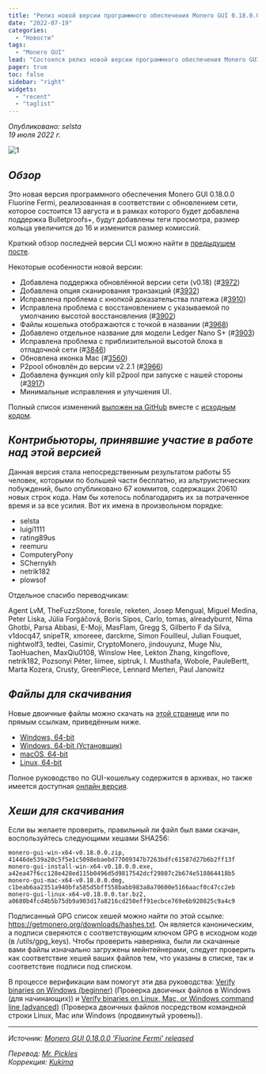 ```yaml
---
title: "Релиз новой версии программного обеспечения Monero GUI 0.18.0.0 Fluorine Fermi"
date: "2022-07-19"
categories:
  - "Новости"
tags:
  - "Monero GUI"
lead: "Состоялся релиз новой версии программного обеспечения Monero GUI 0.18.0.0 Fluorine Fermi"
pager: true
toc: false
sidebar: "right"
widgets:
  - "recent"
  - "taglist"
---
```


_Опубликовано: selsta_  
_19 июля 2022 г._

![1](/img/post/2022-07-19-monero-0.18.0.0-released/01.png)  

## _Обзор_

Это новая версия программного обеспечения Monero GUI 0.18.0.0 Fluorine Fermi, реализованная в соответствии с обновлением сети, которое состоится 13 августа и в рамках которого будет добавлена поддержка Bulletproofs+, будут добавлены теги просмотра, размер кольца увеличится до 16 и изменится размер комиссий.

Краткий обзор последней версии CLI можно найти в [предыдущем посте](https://www.getmonero.org/2022/07/19/monero-0.18.0.0-released.html).

Некоторые особенности новой версии:
- Добавлена поддержка обновлённой версии сети (v0.18) (#[3972](https://github.com/monero-project/monero-gui/pull/3972))
- Добавлена опция сканирования транзакций (#[3932](https://github.com/monero-project/monero-gui/pull/3932))
- Исправлена проблема с кнопкой доказательства платежа (#[3910](https://github.com/monero-project/monero-gui/pull/3910))
- Исправлена проблема с восстановлением с указываемой по умолчанию высотой восстановления (#[3902](https://github.com/monero-project/monero-gui/pull/3902))
- Файлы кошелька отображаются с точкой в названии (#[3968](https://github.com/monero-project/monero-gui/pull/3968))
- Добавлено отдельное название для модели Ledger Nano S+ (#[3903](https://github.com/monero-project/monero-gui/pull/3903))
- Исправлена проблема с приблизительной высотой блока в отладочной сети (#[3846](https://github.com/monero-project/monero-gui/pull/3846))
- Обновлена иконка Mac (#[3560](https://github.com/monero-project/monero-gui/pull/3560))
- P2pool обновлён до версии v2.2.1 (#[3966](https://github.com/monero-project/monero-gui/pull/3966))
- Добавлена функция only kill p2pool при запуске с нашей стороны (#[3917](https://github.com/monero-project/monero-gui/pull/3917))
- Минимальные исправления и улучшения UI.

Полный список изменений [выложен на GitHub](https://github.com/monero-project/monero-gui/compare/v0.17.3.2...v0.18.0.0) вместе с [исходным кодом](https://github.com/monero-project/monero-gui/tree/v0.18.0.0).

## _Контрибьюторы, принявшие участие в работе над этой версией_

Данная версия стала непосредственным результатом работы 55 человек, которыми по большей части бесплатно, из альтруистических побуждений, было опубликовано 67 коммитов, содержащих 20610 новых строк кода. Нам бы хотелось поблагодарить их за потраченное время и за все усилия. Вот их имена в произвольном порядке:

- selsta
- luigi1111
- rating89us
- reemuru
- ComputeryPony
- SChernykh
- netrik182
- plowsof

Отдельное спасибо переводчикам:  

Agent LvM, TheFuzzStone, foresle, reketen, Josep Mengual, Miguel Medina, Peter Liska, Júlia Forgáčová, Boris Sipos, Carlo, tomas, alreadyburnt, Nima Ghotbi, Parsa Abbasi, E-Moji, MasFlam, Gregg S, Gilberto F da Silva, v1docq47, snipeTR, xmoreee, darckme, Simon Fouilleul, Julian Fouquet, nightwolf3, tedtei, Casimir, CryptoMonero, jindouyunz, Muge Niu, TaoHuachen, MaxQiu0108, Winslow Hee, Lekton Zhang, kingoflove, netrik182, Pozsonyi Péter, liimee, siptruk, I. Musthafa, Wobole, PauleBertt, Marta Kozera, Crusty, GreenPiece, Lennard Merten, Paul Janowitz

## _Файлы для скачивания_

Новые двоичные файлы можно скачать на [этой странице](https://www.getmonero.org/downloads/) или по прямым ссылкам, приведённым ниже.

- [Windows, 64-bit](https://downloads.getmonero.org/gui/monero-gui-win-x64-v0.18.0.0.zip)
- [Windows, 64-bit (Установщик)](https://downloads.getmonero.org/gui/monero-gui-install-win-x64-v0.18.0.0.exe)
- [macOS, 64-bit](https://downloads.getmonero.org/gui/monero-gui-mac-x64-v0.18.0.0.dmg)
- [Linux, 64-bit](https://downloads.getmonero.org/gui/monero-gui-linux-x64-v0.18.0.0.tar.bz2)

Полное руководство по GUI-кошельку содержится в архивах, но также имеется доступная [онлайн версия](https://github.com/monero-ecosystem/monero-GUI-guide/blob/master/monero-GUI-guide.md).

## _Хеши для скачивания_

Если вы желаете проверить, правильный ли файл был вами скачан, воспользуйтесь следующими хешами SHA256:

```
monero-gui-win-x64-v0.18.0.0.zip, 41446de539a20c5f5e1c5098ebaebd77009347b7263bdfc61587d27b6b2ff13f
monero-gui-install-win-x64-v0.18.0.0.exe, a42ea47f6cc128e428ed115b0496d5d9817542dcf29807c2b674e518864418b5
monero-gui-mac-x64-v0.18.0.0.dmg, c1beab6aa2351a940bfa585d5bff558babb983a8a70600e5166aacf0c47cc2eb
monero-gui-linux-x64-v0.18.0.0.tar.bz2, a0680b4fcd4b5b75db9a903d17a8216cd250eff91ecbce769e6b920825c9a4c9
```

Подписанный GPG список хешей можно найти по этой ссылке: https://getmonero.org/downloads/hashes.txt. Он является каноническим, а подписи сверяются с соответствующим ключом GPG в исходном коде (в /utils/gpg_keys). Чтобы проверить наверняка, были ли скачанные вами файлы изначально загружены мейнтейнерами, следует проверить как соответствие хешей ваших файлов тем, что указаны в списке, так и соответствие подписи под списком.

В процессе верификации вам помогут эти два руководства: [Verify binaries on Windows (beginner)](https://www.getmonero.org/resources/user-guides/verification-windows-beginner.html) (Проверка двоичных файлов в Windows (для начинающих)) и [Verify binaries on Linux, Mac, or Windows command line (advanced)](https://www.getmonero.org/resources/user-guides/verification-allos-advanced.html) (Проверка двоичных файлов посредством командной строки Linux, Mac или Windows (продвинутый уровень)).

---

_Источник: [Monero GUI 0.18.0.0 'Fluorine Fermi' released](https://www.getmonero.org/2022/07/19/monero-GUI-0.18.0.0-released.html)_

_Перевод: [Mr. Pickles](https://t.me/v1docq47)_  
_Коррекция: [Kukima](https://t.me/Kukima)_
